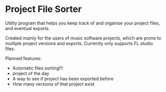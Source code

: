 # Project File Sorter
Utility program that helps you keep track of and organise your project files, and eventual exports.

Created mainly for the users of music software projects, which are prone to mulitple project versions and exports.
Currently only supports FL studio files.

Planned features:
- Automatic files sorting!!!
- project of the day
- A way to see if project has been exported before
- How many versions of that project exist
